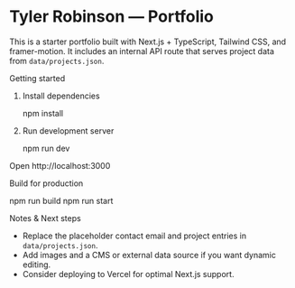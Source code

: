 # Tyler Robinson — Portfolio

This is a starter portfolio built with Next.js + TypeScript, Tailwind CSS, and framer-motion. It includes an internal API route that serves project data from `data/projects.json`.

Getting started

1. Install dependencies

   npm install

2. Run development server

   npm run dev

Open http://localhost:3000

Build for production

   npm run build
   npm run start

Notes & Next steps

- Replace the placeholder contact email and project entries in `data/projects.json`.
- Add images and a CMS or external data source if you want dynamic editing.
- Consider deploying to Vercel for optimal Next.js support.
